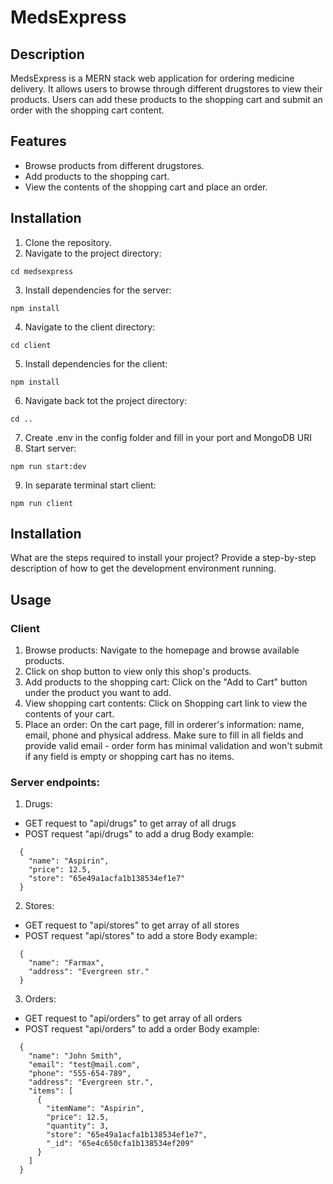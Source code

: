 # MedsExpress

## Description

MedsExpress is a MERN stack web application for ordering medicine delivery. It allows users to browse through different drugstores to view their products. Users can add these products to the shopping cart and submit an order with the shopping cart content.

## Features

- Browse products from different drugstores.
- Add products to the shopping cart.
- View the contents of the shopping cart and place an order.

## Installation

1. Clone the repository.
2. Navigate to the project directory:

```
cd medsexpress
```

3. Install dependencies for the server:

```
npm install
```

4. Navigate to the client directory:

```
cd client
```

5. Install dependencies for the client:

```
npm install
```

6. Navigate back tot the project directory:

```
cd ..
```

7. Create .env in the config folder and fill in your port and MongoDB URI
8. Start server:

```
npm run start:dev
```

9. In separate terminal start client:

```
npm run client
```

## Installation

What are the steps required to install your project? Provide a step-by-step description of how to get the development environment running.

## Usage

### Client

1. Browse products: Navigate to the homepage and browse available products.
2. Click on shop button to view only this shop's products.
3. Add products to the shopping cart: Click on the "Add to Cart" button under the product you want to add.
4. View shopping cart contents: Click on Shopping cart link to view the contents of your cart.
5. Place an order: On the cart page, fill in orderer's information: name, email, phone and physical address. Make sure to fill in all fields and provide valid email - order form has minimal validation and won't submit if any field is empty or shopping cart has no items.

### Server endpoints:

1. Drugs:

- GET request to "api/drugs" to get array of all drugs
- POST request "api/drugs" to add a drug
  Body example:

```
  {
    "name": "Aspirin",
    "price": 12.5,
    "store": "65e49a1acfa1b138534ef1e7"
  }
```

2. Stores:

- GET request to "api/stores" to get array of all stores
- POST request "api/stores" to add a store
  Body example:

```
  {
    "name": "Farmax",
    "address": "Evergreen str."
  }
```

3. Orders:

- GET request to "api/orders" to get array of all orders
- POST request "api/orders" to add a order
  Body example:

```
  {
    "name": "John Smith",
    "email": "test@mail.com",
    "phone": "555-654-789",
    "address": "Evergreen str.",
    "items": [
      {
        "itemName": "Aspirin",
        "price": 12.5,
        "quantity": 3,
        "store": "65e49a1acfa1b138534ef1e7",
        "_id": "65e4c650cfa1b138534ef209"
      }
    ]
  }
```
